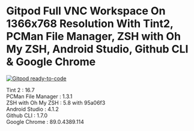 # Gitpod Full VNC Workspace On 1366x768 Resolution With Tint2, PCMan File Manager, ZSH with Oh My ZSH, Android Studio, Github CLI & Google Chrome

[![Gitpod ready-to-code](https://img.shields.io/badge/Gitpod-ready--to--code-blue?logo=gitpod)](https://gitpod.io/#https://github.com/Baneeishaque/gitpod-workspace-full-vnc-1366x768-tint2-pcmanfm-zsh-android-studio-gh-chrome)

Tint 2 : 16.7  
PCMan File Manager : 1.3.1  
ZSH with Oh My ZSH : 5.8 with 95a06f3  
Android Studio : 4.1.2  
Github CLI : 1.7.0  
Google Chrome : 89.0.4389.114